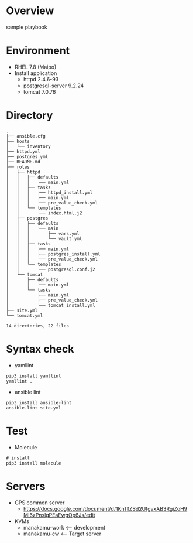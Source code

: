 # Overview
sample playbook

# Environment
*  RHEL 7.8 (Maipo)
*  Install application
   - httpd 2.4.6-93
   - postgresql-server 9.2.24
   - tomcat 7.0.76


# Directory
```
.
├── ansible.cfg
├── hosts
│   └── inventory
├── httpd.yml
├── postgres.yml
├── README.md
├── roles
│   ├── httpd
│   │   ├── defaults
│   │   │   └── main.yml
│   │   ├── tasks
│   │   │   ├── httpd_install.yml
│   │   │   ├── main.yml
│   │   │   └── pre_value_check.yml
│   │   └── templates
│   │       └── index.html.j2
│   ├── postgres
│   │   ├── defaults
│   │   │   └── main
│   │   │       ├── vars.yml
│   │   │       └── vault.yml
│   │   ├── tasks
│   │   │   ├── main.yml
│   │   │   ├── postgres_install.yml
│   │   │   └── pre_value_check.yml
│   │   └── templates
│   │       └── postgresql.conf.j2
│   └── tomcat
│       ├── defaults
│       │   └── main.yml
│       └── tasks
│           ├── main.yml
│           ├── pre_value_check.yml
│           └── tomcat_install.yml
├── site.yml
└── tomcat.yml

14 directories, 22 files
```

# Syntax check
 *  yamllint
 ```
pip3 install yamllint
yamllint .
 ```

 *  ansible lint
```
pip3 install ansible-lint
ansible-lint site.yml
```

# Test
 *  Molecule
 ```
# install 
pip3 install molecule
```

# Servers
*  GPS common server
   - https://docs.google.com/document/d/1KnTfZSd2UfgvxAB3RgiZoH9MI6zPnslgPEaFwgOp6Js/edit
*  KVMs
   - manakamu-work  <-- development
   - manakamu-cw    <-- Target server


